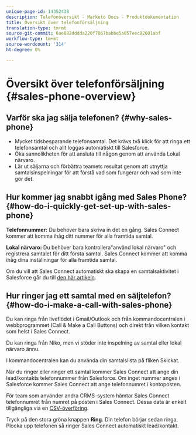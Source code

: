 ```yaml
---
unique-page-id: 14352438
description: Telefonöversikt - Marketo Docs - Produktdokumentation
title: Översikt över telefonförsäljning
translation-type: tm+mt
source-git-commit: 6ae882dddda220f7067babbe5a057eec82601abf
workflow-type: tm+mt
source-wordcount: '314'
ht-degree: 0%

---
```



# Översikt över telefonförsäljning {#sales-phone-overview}

## Varför ska jag sälja telefonen? {#why-sales-phone}

* Mycket tidsbesparande telefonsamtal. Det krävs två klick för att ringa ett telefonsamtal och allt loggas automatiskt till Salesforce.
* Öka sannolikheten för att ansluta till någon genom att använda Lokal närvaro.
* Lär ut säljarna och förbättra teamets resultat genom att utnyttja samtalsinspelningar för att förstå vad som fungerar och vad som inte gör det.

## Hur kommer jag snabbt igång med Sales Phone? {#how-do-i-quickly-get-set-up-with-sales-phone}

**Telefonnummer:** Du behöver bara skriva in det en gång. Sales Connect kommer att komma ihåg ditt nummer för alla framtida samtal.

**Lokal närvaro:** Du behöver bara kontrollera&quot;använd lokal närvaro&quot; och registrera samtalet för ditt första samtal. Sales Connect kommer att komma ihåg dina inställningar för alla framtida samtal.

Om du vill att Sales Connect automatiskt ska skapa en samtalsaktivitet i Salesforce går du till [den här artikeln](/help/marketo/product-docs/marketo-sales-connect/phone/calls-arent-logging-to-salesforce.md).

## Hur ringer jag ett samtal med en säljtelefon? {#how-do-i-make-a-call-with-sales-phone}

Du kan ringa från liveflödet i Gmail/Outlook och från kommandocentralen i webbprogrammet (Call &amp; Make a Call Buttons) och direkt från vilken kontakt som helst i Sales Connect.

Du kan ringa från Niko, men vi stöder inte inspelning av samtal eller lokal närvaro ännu.

I kommandocentralen kan du använda din samtalslista på fliken Skickat.

När du ringer eller ringer ett samtal kommer Sales Connect att ange din lead/kontakts telefonnummer från Salesforce. Om inget nummer anges i Salesforce kommer Sales Connect att ange telefonnumret i kontoposten.

För team som använder andra CRMS-system hämtar Sales Connect telefonnumret från numret på posten i Sales Connect. Dessa data är enkelt tillgängliga via en [CSV-överföring](/help/marketo/product-docs/marketo-sales-connect/people/managing-contacts/import-contacts-via-csv.md).

Tryck på den stora gröna knappen **Ring**. Din telefon börjar sedan ringa. Plocka upp telefonen så ringer Sales Connect automatiskt lead/kontakt.
